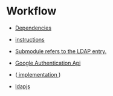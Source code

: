 # Workflow

* <a href='https://github.com/Shachar297/Ldap-GoogleAuth/blob/master/server/requirements/dependecies.sh' target=_blank> Dependencies  </a>

* <a href='https://github.com/Shachar297/Ldap-GoogleAuth/blob/master/server/requirements/instructions.md' target=_blank> instructions </a>

* [Submodule refers to the LDAP entry.](/server)

* [Google Authentication Api](https://www.authenticatorapi.com/)

* ([ implementation ](/server/logic/user-logic.js))

* [ldapjs](http://ldapjs.org/client.html)